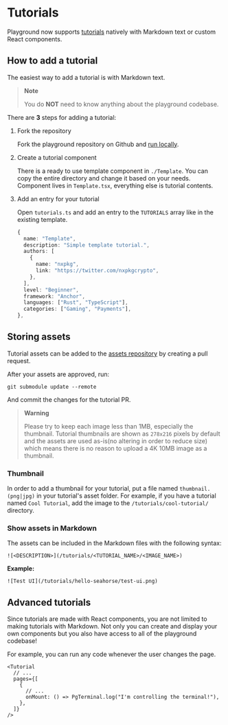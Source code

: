 # Tutorials

Playground now supports [tutorials](https://beta.solana-dev.io/tutorials) natively with Markdown text or custom React components.

## How to add a tutorial

The easiest way to add a tutorial is with Markdown text.

> **Note**
>
> You do **NOT** need to know anything about the playground codebase.

There are **3** steps for adding a tutorial:

1. Fork the repository

   Fork the playground repository on Github and [run locally](https://github.com/nxpkg/solana-dev/blob/master/README.md#run-locally).

2. Create a tutorial component

   There is a ready to use template component in `./Template`. You can copy the entire directory and change it based on your needs. Component lives in `Template.tsx`, everything else is tutorial contents.

3. Add an entry for your tutorial

   Open `tutorials.ts` and add an entry to the `TUTORIALS` array like in the existing template.

   ```ts
   {
     name: "Template",
     description: "Simple template tutorial.",
     authors: [
       {
         name: "nxpkg",
         link: "https://twitter.com/nxpkgcrypto",
       },
     ],
     level: "Beginner",
     framework: "Anchor",
     languages: ["Rust", "TypeScript"],
     categories: ["Gaming", "Payments"],
   },
   ```

## Storing assets

Tutorial assets can be added to the [assets repository](https://github.com/solana-playground/assets) by creating a pull request.

After your assets are approved, run:

```
git submodule update --remote
```

And commit the changes for the tutorial PR.

> **Warning**
>
> Please try to keep each image less than 1MB, especially the thumbnail. Tutorial thumbnails are shown as `278x216` pixels by default and the assets are used as-is(no altering in order to reduce size) which means there is no reason to upload a 4K 10MB image as a thumbnail.

### Thumbnail

In order to add a thumbnail for your tutorial, put a file named `thumbnail.(png|jpg)` in your tutorial's asset folder. For example, if you have a tutorial named `Cool Tutorial`, add the image to the `/tutorials/cool-tutorial/` directory.

### Show assets in Markdown

The assets can be included in the Markdown files with the following syntax:

```
![<DESCRIPTION>](/tutorials/<TUTORIAL_NAME>/<IMAGE_NAME>)
```

**Example:**

```
![Test UI](/tutorials/hello-seahorse/test-ui.png)
```

## Advanced tutorials

Since tutorials are made with React components, you are not limited to making tutorials with Markdown. Not only you can create and display your own components but you also have access to all of the playground codebase!

For example, you can run any code whenever the user changes the page.

```tsx
<Tutorial
  // ...
  pages={[
    {
      // ...
      onMount: () => PgTerminal.log("I'm controlling the terminal!"),
    },
  ]}
/>
```

